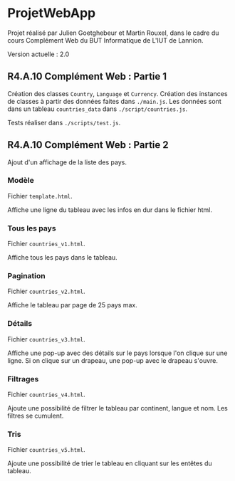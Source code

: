# ProjetWebApp

Projet réalisé par Julien Goetghebeur et Martin Rouxel, dans le cadre du cours Complément Web du BUT Informatique de L'IUT de Lannion.

Version actuelle : 2.0

## R4.A.10 Complément Web : Partie 1

Création des classes `Country`, `Language` et `Currency`.
Création des instances de classes à partir des données faites dans `./main.js`.
Les données sont dans un tableau `countries_data` dans `./script/countries.js`.

Tests réaliser dans `./scripts/test.js`.

## R4.A.10 Complément Web : Partie 2

Ajout d'un affichage de la liste des pays.

### Modèle

Fichier `template.html`.

Affiche une ligne du tableau avec les infos en dur dans le fichier html.

### Tous les pays

Fichier `countries_v1.html`.

Affiche tous les pays dans le tableau.

### Pagination

Fichier `countries_v2.html`.

Affiche le tableau par page de 25 pays max.

### Détails

Fichier `countries_v3.html`.

Affiche une pop-up avec des détails sur le pays lorsque l'on clique sur une ligne.
Si on clique sur un drapeau, une pop-up avec le drapeau s'ouvre.

### Filtrages

Fichier `countries_v4.html`.

Ajoute une possibilité de filtrer le tableau par continent, langue et nom.
Les filtres se cumulent.

### Tris

Fichier `countries_v5.html`.

Ajoute une possibilité de trier le tableau en cliquant sur les entêtes du tableau.

